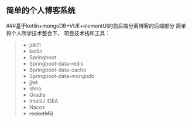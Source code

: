 ## 简单的个人博客系统
###基于kotlin+mongoDB+VUE+elementUI的前后端分离博客的后端部分
简单将个人所学技术整合下， 项目技术栈和工具：
> - jdk11 
> - kotlin
> - Springboot
> - Springboot-data-redis
> - Springboot-data-cache
> - Springboot-data-mongodb
> - jjwt
> - shiro
> - Gradle
> - IntelliJ IDEA
> - Nacos
> - ~~rocketMQ~~


